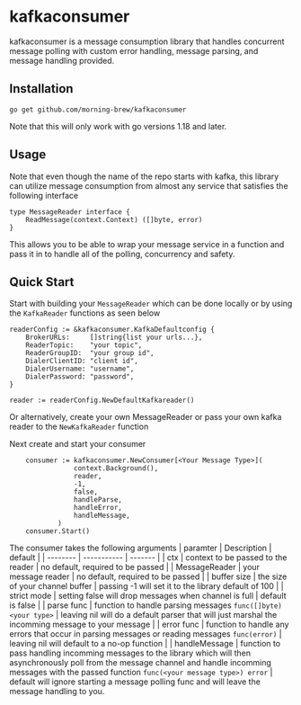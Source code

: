 # kafkaconsumer
kafkaconsumer is a message consumption library that handles concurrent message polling with custom error handling, message parsing, and message handling provided. 

## Installation
```
go get github.com/morning-brew/kafkaconsumer
```
Note that this will only work with go versions 1.18 and later.

## Usage
Note that even though the name of the repo starts with kafka, this library can utilize message consumption from almost any service that satisfies the following interface 
```
type MessageReader interface {
	ReadMessage(context.Context) ([]byte, error)
}
```
This allows you to be able to wrap your message service in a function and pass it in to handle all of the polling, concurrency and safety. 

## Quick Start
Start with building your `MessageReader` which can be done locally or by using the `KafkaReader` functions as seen below

```
readerConfig := &kafkaconsumer.KafkaDefaultconfig {
	BrokerURLs:     []string{list your urls...},
	ReaderTopic:    "your topic",
	ReaderGroupID:  "your group id",
	DialerClientID: "client id",
	DialerUsername: "username",
	DialerPassword: "password",
}

reader := readerConfig.NewDefaultKafkareader()
```

Or alternatively, create your own MessageReader or pass your own kafka reader to the `NewKafkaReader` function

Next create and start your consumer
```
    consumer := kafkaconsumer.NewConsumer[<Your Message Type>](
				context.Background(),
				reader,
				-1,
				false,
				handleParse,
				handleError,
				handleMessage,
			)
	consumer.Start()
```

The consumer takes the following arguments
| paramter | Description | default |
| -------- | ----------- | ------- |
| ctx | context to be passed to the reader | no default, required to be passed |
| MessageReader | your message reader | no default, required to be passed |
| buffer size | the size of your channel buffer | passing -1 will set it to the library default of 100 |
| strict mode | setting false will drop messages when channel is full     | default is false | 
| parse func | function to handle parsing messages `func([]byte) <your type>` | leaving nil will do a default parser that will just marshal the incomming message to your message |
| error func | function to handle any errors that occur in parsing messages or reading messages `func(error)` | leaving nil will default to a no-op function |
| handleMessage | function to pass handling incomming messages to the library which will then asynchronously poll from the message channel and handle incomming messages with the passed function `func(<your message type>) error` | default will ignore starting a message polling func and will leave the message handling to you.
